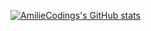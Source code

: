 [![AmilieCodings's GitHub stats](https://github-readme-stats.vercel.app/api?username=AmilieCoding&show_icons=true)](https://github.com/anuraghazra/github-readme-stats)
